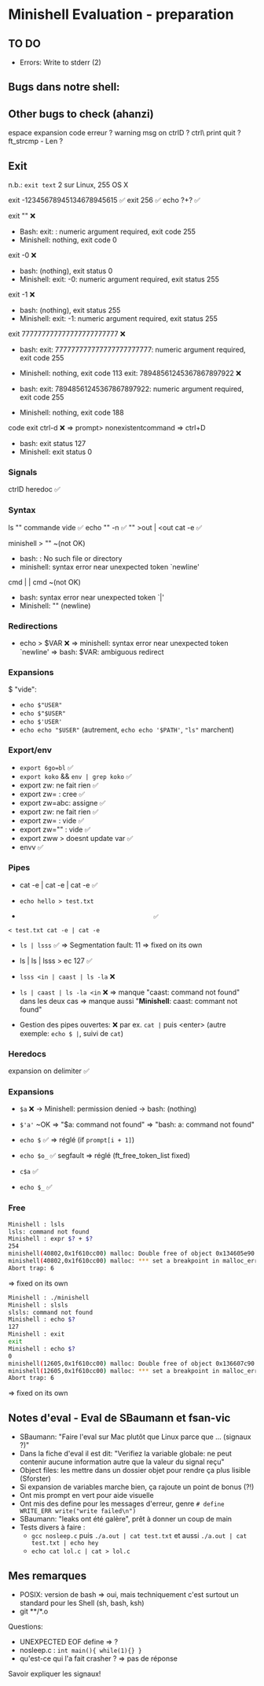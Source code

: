 # Minishell Evaluation - preparation

## TO DO
- Errors: Write to stderr (2)

## Bugs dans notre shell:
## Other bugs to check (ahanzi)
espace expansion code erreur				?
warning msg on ctrlD						?
ctrl\ print quit							?
ft_strcmp - Len								?

## Exit
n.b.: `exit text` 2 sur Linux, 255 OS X

exit -12345678945134678945615				✅
exit 256									✅
echo $?+$?									✅

exit ""										❌
- Bash: exit: : numeric argument required, exit code 255
- Minishell: nothing, exit code 0

exit -0										❌
- bash: (nothing), exit status 0
- Minishell: exit: -0: numeric argument required, exit status 255

exit -1										❌
- bash: (nothing), exit status 255
- Minishell: exit: -1: numeric argument required, exit status 255

exit 777777777777777777777777				❌
- bash: exit: 777777777777777777777777: numeric argument required, exit code 255
- Minishell: nothing, exit code 113
exit: 78948561245367867897922				❌

- bash: exit: 78948561245367867897922: numeric argument required, exit code 255
- Minishell: nothing, exit code 188

code exit ctrl-d 							❌
=> prompt> nonexistentcommand
=> ctrl+D
- bash: exit status 127
- Minishell: exit status 0

### Signals
ctrlD heredoc								✅

### Syntax
ls "" commande vide							✅
echo "" -n 									✅
"" >out | <out cat -e 						✅

minishell > ""								~(not OK)
- bash: : No such file or directory
- minishell: syntax error near unexpected token `newline'

cmd | | cmd 								~(not OK)
- bash: syntax error near unexpected token `|'
- Minishell: "" (newline)

### Redirections
- echo > $VAR 								❌
=> minishell: syntax error near unexpected token `newline'
=> bash: $VAR: ambiguous redirect

### Expansions
$ "vide":
- `echo $"USER"`
- `echo $"$USER"`
- `echo $'USER'`
- `echo echo "$USER"`
(autrement, `echo echo '$PATH'`, `"ls"` marchent)

### Export/env
- `export 6go=bl` 							✅
- `export koko` && `env | grep koko` 		✅
- export zw: ne fait rien 					✅
- export zw= : cree							✅
- export zw=abc: assigne					✅
- export zw: ne fait rien 					✅
- export zw= : vide 						✅
- export zw="" : vide 						✅
- export zww > doesnt update var			✅
- envv										✅


### Pipes
- cat -e | cat -e | cat -e 					✅

- `echo hello > test.txt`
+											✅
`< test.txt cat -e | cat -e` 				

- `ls | lsss`								✅
=> Segmentation fault: 11
=> fixed on its own

- ls | ls | lsss > ec 127					✅

- `lsss <in | caast | ls -la`				❌	
- `ls | caast | ls -la <in`					❌
=> manque "caast: command not found" dans les deux cas
=> manque aussi "**Minishell**: caast: commant not found"

- Gestion des pipes ouvertes:				❌
par ex. `cat |` puis \<enter\>
(autre exemple: `echo $ |`, suivi de `cat`)


### Heredocs
expansion on delimiter						✅


### Expansions
- `$a`										❌
-> Minishell: permission denied
-> bash: (nothing)

- `$'a'`									~OK
=> "$a: command not found"
=> "bash: a: command not found"

- `echo $`									✅
=> réglé (if `prompt[i + 1]`)
- `echo $o_`								✅
 segfault => réglé
 (ft_free_token_list fixed)
- `c$a`										✅
- `echo $_`									✅

### Free
```Bash 									✅
Minishell : lsls
lsls: command not found
Minishell : expr $? + $?
254
minishell(40802,0x1f610cc00) malloc: Double free of object 0x134605e90
minishell(40802,0x1f610cc00) malloc: *** set a breakpoint in malloc_error_break to debug
Abort trap: 6
```
=> fixed on its own

```bash										✅
Minishell : ./minishell
Minishell : slsls
slsls: command not found
Minishell : echo $?
127
Minishell : exit
exit
Minishell : echo $?
0
minishell(12605,0x1f610cc00) malloc: Double free of object 0x136607c90
minishell(12605,0x1f610cc00) malloc: *** set a breakpoint in malloc_error_break to debug
Abort trap: 6
```
=> fixed on its own


## Notes d'eval - Eval de SBaumann et fsan-vic
- SBaumann: "Faire l'eval sur Mac plutôt que Linux parce que ... (signaux ?)"
- Dans la fiche d'eval il est dit: "Verifiez la variable globale: ne peut contenir aucune information autre que la valeur du signal reçu"
- Object files: les mettre dans un dossier objet pour rendre ça plus lisible (Sforster)
- Si expansion de variables marche bien, ça rajoute un point de bonus (?!)
- Ont mis prompt en vert pour aide visuelle
- Ont mis des define pour les messages d'erreur, genre 
`# define WRITE_ERR write("write failed\n")`
- SBaumann: "leaks ont été galère", prêt à donner un coup de main
- Tests divers à faire :
	- `gcc nosleep.c` puis `./a.out | cat test.txt` et aussi `./a.out | cat test.txt | echo hey`
	- `echo cat lol.c | cat > lol.c`

## Mes remarques
- POSIX: version de bash
=> oui, mais techniquement c'est surtout un standard pour les Shell (sh, bash, ksh)
- git **/*.o

Questions:
- UNEXPECTED EOF define => ?
- nosleep.c : `int main(){ while(1){} }`
- qu'est-ce qui l'a fait crasher ? => pas de réponse


Savoir expliquer les signaux!			